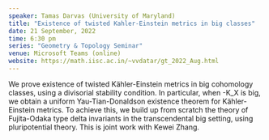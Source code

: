 ```yaml
---
speaker: Tamas Darvas (University of Maryland)
title: "Existence of twisted Kahler-Einstein metrics in big classes"
date: 21 September, 2022
time: 6:30 pm
series: "Geometry & Topology Seminar"
venue: Microsoft Teams (online)
website: https://math.iisc.ac.in/~vvdatar/gt_2022_Aug.html
---
```


We prove existence of twisted Kähler-Einstein metrics in big cohomology classes, using a divisorial stability condition. 
In particular, when -K_X is big, we obtain a uniform Yau-Tian-Donaldson existence theorem for Kähler-Einstein metrics. 
To achieve this, we build up from scratch the theory of Fujita-Odaka type delta invariants in the transcendental big setting, 
using pluripotential theory. This is joint work with Kewei Zhang.
